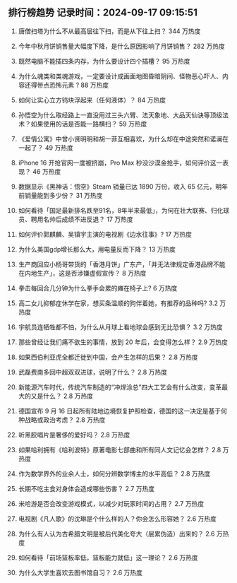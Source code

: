 
## 排行榜趋势 记录时间：2024-09-17 09:15:51
  
  1. 唐僧扫塔为什么不从最高层往下扫，而是从下往上扫？ 344 万热度
    
  2. 今年中秋月饼销售量大幅度下降，是什么原因影响了月饼销售？ 282 万热度
    
  3. 既然电脑不能插四条内存，为什么要设计四个插槽？ 95 万热度
    
  4. 为什么魂类和类魂游戏，一定要设计成画面地图昏暗阴间、怪物恶心吓人、内容还得带点恐怖元素 ? 88 万热度
    
  5. 如何让实心立方钨块浮起来（任何液体）？ 84 万热度
    
  6. 孙悟空为什么取经路上一直没用过三头六臂、法天象地、大品天仙诀等顶级法术？如果使用的话是否能一路横扫？ 59 万热度
    
  7. 《爱情公寓》中曾小贤明明和胡一菲互相喜欢，为什么却在中途突然和诺澜在一起了？ 49 万热度
    
  8. iPhone 16 开抢官网一度被挤崩，Pro Max 秒没沙漠金抢手，如何评价这一表现？ 46 万热度
    
  9. 数据显示《黑神话：悟空》Steam 销量已达 1890 万份，收入 65 亿元，明年前销量能到多少份？ 31 万热度
    
  10. 如何看待「国足最新排名跌至91名，8年半来最低」，为何在壮大联赛、归化球员、聘用名帅后成绩不进反退？ 17 万热度
    
  11. 如何评价郭麒麟、吴镇宇主演的电视剧《边水往事》? 17 万热度
    
  12. 为什么美国gdp增长那么大，用电量反而下降？ 13 万热度
    
  13. 生产商回应小杨哥带货的「香港月饼」广东产，「并无法律规定香港品牌不能在内地生产」，这是否涉嫌虚假宣传？ 8 万热度
    
  14. 拳击每回合几分钟为什么拳手会累的瘫在椅子上? 6 万热度
    
  15. 高二女儿抑郁症休学在家，想买条温顺的狗伴着她，有推荐的品种吗? 3.2 万热度
    
  16. 宇航员连牺牲都不怕，为什么从月球上看地球会感到无比恐惧？ 3.2 万热度
    
  17. 那些曾经让我们痛不欲生的事情，放到 20 年后，会变得怎么样？ 2.9 万热度
    
  18. 如果西伯利亚虎全都迁徙到中国，会产生怎样的后果？ 2.8 万热度
    
  19. 武磊费南多回中超双双进球，说明了什么？ 2.8 万热度
    
  20. 新能源汽车时代，传统汽车制造的“冲焊涂总”四大工艺会有什么改变，变革最大的又是什么？ 2.8 万热度
    
  21. 德国宣布 9 月 16 日起所有陆地边境恢复护照检查，德国的这一决定是基于何种战略或政治考虑？ 2.8 万热度
    
  22. 听黑胶唱片是奢侈的爱好吗？ 2.8 万热度
    
  23. 如果哈利拥有《哈利波特》原著电影七部曲和所有同人文记忆会怎样？ 2.8 万热度
    
  24. 作为数学界外的业余人士，如何分辨数学博主的水平高低？ 2.8 万热度
    
  25. 长期不吃主食对身体会造成哪些伤害？ 2.7 万热度
    
  26. 米哈游是否会改变游戏模式，以减少对玩家时间的占用？ 2.7 万热度
    
  27. 电视剧《凡人歌》的沈琳是个什么样的人？你会怎么形容她？ 2.6 万热度
    
  28. 为什么有人认为古希腊文明是被后代美化夸大（层累伪造）出来的？ 2.6 万热度
    
  29. 如何看待「前场篮板率低，篮板能力就低」这一理论？ 2.6 万热度
    
  30. 为什么大学生喜欢去图书馆自习？ 2.6 万热度
    